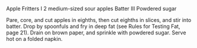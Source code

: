 Apple Fritters I
2 medium-sized sour apples
Batter III
Powdered sugar

Pare, core, and cut apples in eighths, then cut eighths in slices, and stir into batter. Drop by spoonfuls and fry in deep fat (see Rules for Testing Fat, page 21). Drain on brown paper, and sprinkle with powdered sugar. Serve hot on a folded napkin.
